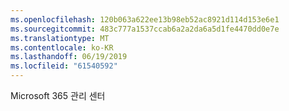 ```yaml
---
ms.openlocfilehash: 120b063a622ee13b98eb52ac8921d114d153e6e1
ms.sourcegitcommit: 483c777a1537ccab6a2a2da6a5d1fe4470dd0e7e
ms.translationtype: MT
ms.contentlocale: ko-KR
ms.lasthandoff: 06/19/2019
ms.locfileid: "61540592"
---
```

Microsoft 365 관리 센터